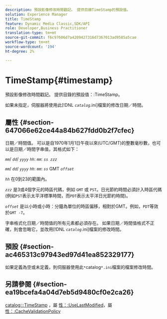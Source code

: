```yaml
---
description: 預設影像修改時間戳記。 提供目錄TimeStamp的預設值。
solution: Experience Manager
title: TimeStamp
feature: Dynamic Media Classic,SDK/API
role: Developer,Business Practitioner
translation-type: tm+mt
source-git-commit: f6c97606d7a4209427316d7367013ad9585a5cae
workflow-type: tm+mt
source-wordcount: '194'
ht-degree: 2%

---
```



# TimeStamp{#timestamp}

預設影像修改時間戳記。 提供目錄的預設值：:TimeStamp。

如果未指定，伺服器將使用此&#x200B;[!DNL *`catalog`*.ini]檔案的修改日期／時間。

## 屬性 {#section-647066e62ce44a84b627fdd0b2f7cfec}

日期／時間值。 可以是自1970年1月1日午夜以來(UTC/GMT)的整數毫秒數，也可以是日期／時間字串值，其格式如下：

*`mm`*/  *`dd`*/  *`yyyy`* *`hh`*: *`mm`*:  *`ss zzz`*

*`mm`*/  *`dd`*/  *`yyyy`* *`hh`*: *`mm`*: *`ss`* GMT  *`offset`*

*`hh`* 在0到23的範圍內。

*`zzz`* 是3或4個字元的時區代碼，例如 `GMT` 或 `PST`。日光節約時間必須計入時區代碼(例如`PST`表示太平洋標準時間，而`PDT`表示太平洋日光節約時間)。

*`offset`* 是以小時或小時：分鐘為單位的時區偏移，相對於GMT。例如，`PDT`等效於`GMT -7`。

字串格式化日期／時間值的所有元素都必須存在。 如果日期／時間值格式不正確，則會忽略它，並改用&#x200B;[!DNL *`catalog`*.ini]檔案的修改時間。

## 預設 {#section-ac465313c97943ed97d41ea852329177}

如果定義為空或未定義，則伺服器使用此`*`catalog`*.ini`檔案的檔案修改時間。

## 另請參閱 {#section-ea19bcefa4a04d7eb5d9480cf0e2ca26}

[catalog:::TimeStamp](../../../../../is-api/image-catalog/image-serving-api-ref/c-image-catalog-reference/c-image-svg-data-reference/c-image-data-reference/r-timestamp-cat.md#reference-59a27b72f4cb4a53a3baba83214c4ded) ，屬 [性：:UseLastModified](../../../../../is-api/image-catalog/image-serving-api-ref/c-image-catalog-reference/c-attributes-reference/r-uselastmodified.md#reference-73ecc421e6864a38aec5a4775f06b8e8)，屬 [性：:CacheValidationPolicy](../../../../../is-api/image-catalog/image-serving-api-ref/c-image-catalog-reference/c-attributes-reference/r-cachevalidationpolicy.md#reference-e55e52fd749041718a9af69fa2027b57)

